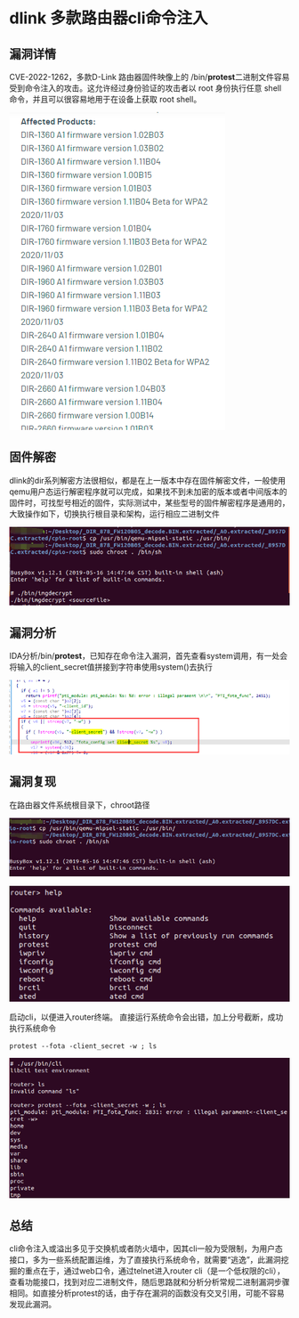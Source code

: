 # dlink 多款路由器cli命令注入

## 漏洞详情

CVE-2022-1262，多款D-Link 路由器固件映像上的 /bin/**protest**二进制文件容易受到命令注入的攻击。这允许经过身份验证的攻击者以 root 身份执行任意 shell 命令，并且可以很容易地用于在设备上获取 root shell。

![image-20220812094504718](dlink多款路由器cli命令注入.assets/image-20220812094504718.png)

## 固件解密

dlink的dir系列解密方法很相似，都是在上一版本中存在固件解密文件，一般使用qemu用户态运行解密程序就可以完成，如果找不到未加密的版本或者中间版本的固件时，可找型号相近的固件，实际测试中，某些型号的固件解密程序是通用的，大致操作如下，切换执行根目录和架构，运行相应二进制文件

![image-20220811160623413](dlink多款路由器cli命令注入.assets/image-20220811160623413.png)

## 漏洞分析

IDA分析/bin/**protest**，已知存在命令注入漏洞，首先查看system调用，有一处会将输入的client_secret值拼接到字符串使用system()去执行

![image-20220812093818088](dlink多款路由器cli命令注入.assets/image-20220812093818088.png)





## 漏洞复现

在路由器文件系统根目录下，chroot路径

![image-20220812091519114](dlink多款路由器cli命令注入.assets/image-20220812091519114.png)

![image-20220812095501569](dlink多款路由器cli命令注入.assets/image-20220812095501569.png)



启动cli，以便进入router终端。 直接运行系统命令会出错，加上分号截断，成功执行系统命令

```
protest --fota -client_secret -w ; ls
```

![image-20220812091759726](dlink多款路由器cli命令注入.assets/image-20220812091759726.png)

## 总结

cli命令注入或溢出多见于交换机或者防火墙中，因其cli一般为受限制，为用户态接口，多为一些系统配置运维，为了直接执行系统命令，就需要“逃逸”，此漏洞挖掘的重点在于，通过web口令，通过telnet进入router cli（是一个低权限的cli），查看功能接口，找到对应二进制文件，随后思路就和分析分析常规二进制漏洞步骤相同。如直接分析protest的话，由于存在漏洞的函数没有交叉引用，可能不容易发现此漏洞。

